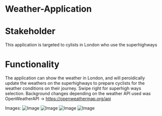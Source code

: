 # Weather-Application
# Stakeholder
This application is targeted to cylists in London who use the superhighways

# Functionality
The application can show the weather in London, and will peroidically update the weathers on the superhighways to prepare cyclists for the weather conditions on their journey.
Swipe right for superhigh ways selection.
Background changes depending on the weather
API used was OpenWeatherAPI -> https://openweathermap.org/api 

Images:
![Image](https://imgur.com/29569ccf-0b7c-40ca-b86f-5e24f8c53ab0)
![Image](https://i.imgur.com/Qk6ZJ32.png)
![Image](https://i.imgur.com/Chch62J.png)
![Image](https://i.imgur.com/Z8M83SL.png)
